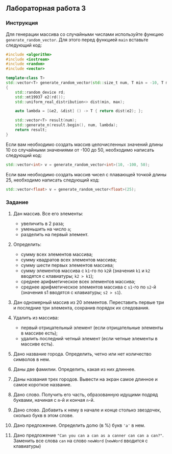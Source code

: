 ## Лабораторная работа 3

### Инструкция
Для генерации массива со случайными числами используйте функцию `generate_random_vector`. Для этого перед функцией `main` вставьте следующий код:
```cpp
#include <algorithm>
#include <iostream>
#include <random>
#include <vector>

template<class T>
std::vector<T> generate_random_vector(std::size_t num, T min = -10, T max = 10)
{
    std::random_device rd;
    std::mt19937 e2(rd());
    std::uniform_real_distribution<> dist(min, max);

    auto lambda = [&e2, &dist] () -> T { return dist(e2); };

    std::vector<T> result(num);
    std::generate_n(result.begin(), num, lambda);
    return result;
}
```

Если вам необходимо создать массив целочисленных значений длины 10 со случайными значениями от -100 до 50, необходимо написать следующий код:
```cpp
std::vector<int> v = generate_random_vector<int>(10, -100, 50);
```

Если вам необходимо создать массив чисел с плавающей точкой длины 25, необходимо написать следующий код:
```cpp
std::vector<float> v = generate_random_vector<float>(25);
```

### Задание
1. Дан массив. Все его элементы:
    * увеличить в 2 раза;
    * уменьшить на число `a`;
    * разделить на первый элемент.

1. Определить: 
    * сумму всех элементов массива;
    * сумму квадратов всех элементов массива;
    * сумму шести первых элементов массива;
    * сумму  элементов  массива  с  `k1`-го  по  `k2`й (значения  `k1` и `k2` вводятся с клавиатуры; `k2 > k1`);
    * среднее арифметическое всех элементов массива;
    * среднее арифметическое элементов массива с `s1`-го по `s2`-й (значения s1 вводятся с клавиатуры; `s2 > s1`).

1. Дан  одномерный массив  из  20 элементов.  Переставить  первые  три  и  последние три элемента, сохранив порядок их следования.

1. Удалить из массива:
    * первый отрицательный элемент (если отрицательные элементы в массиве есть);
    * удалить  последний  четный  элемент  (если  четные  элементы  в  массиве есть).

1. Дано название города. Определить, четно или нет количество символов в нем.
1. Даны две фамилии. Определить, какая из них длиннее.
1. Даны названия трех городов. Вывести на экран самое длинное и самое короткое название.

1. Дано слово. Получить его часть, образованную идущими подряд буквами, начиная с `m`-й и кончая `n`-й.
1. Дано  слово.  Добавить  к  нему  в  начале  и  конце  столько  звездочек,  сколько букв в этом слове.
1. Дано предложение. Определить долю (в %) букв `'a'` в нем.
1. Дано предложение `"Can you can a can as a canner can can a can?"`. Заменить все слова `can` на слово `newWord` (`newWord` вводится с клавиатуры)
